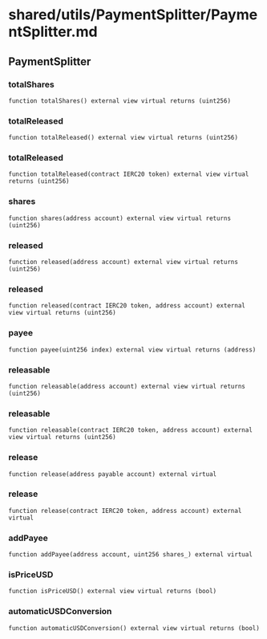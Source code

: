 # shared/utils/PaymentSplitter/PaymentSplitter.md

## PaymentSplitter

### totalShares

```solidity
function totalShares() external view virtual returns (uint256)
```

### totalReleased

```solidity
function totalReleased() external view virtual returns (uint256)
```

### totalReleased

```solidity
function totalReleased(contract IERC20 token) external view virtual returns (uint256)
```

### shares

```solidity
function shares(address account) external view virtual returns (uint256)
```

### released

```solidity
function released(address account) external view virtual returns (uint256)
```

### released

```solidity
function released(contract IERC20 token, address account) external view virtual returns (uint256)
```

### payee

```solidity
function payee(uint256 index) external view virtual returns (address)
```

### releasable

```solidity
function releasable(address account) external view virtual returns (uint256)
```

### releasable

```solidity
function releasable(contract IERC20 token, address account) external view virtual returns (uint256)
```

### release

```solidity
function release(address payable account) external virtual
```

### release

```solidity
function release(contract IERC20 token, address account) external virtual
```

### addPayee

```solidity
function addPayee(address account, uint256 shares_) external virtual
```

### isPriceUSD

```solidity
function isPriceUSD() external view virtual returns (bool)
```

### automaticUSDConversion

```solidity
function automaticUSDConversion() external view virtual returns (bool)
```
